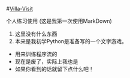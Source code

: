 #[Villa-Visit](#)

个人练习使用
(这是我第一次使用MarkDown)

1. 这里没有什么东西
2. 本来是我初学Python是准备写的一个文字游戏。
- 用来训练程序流的
- 现在是废了，实际上我也是
- 如果你看到的话就留下点什么吧！
